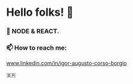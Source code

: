 # Hello folks! 👋

### 🌱 NODE & REACT.

### 📫 How to reach me: 

www.linkedin.com/in/igor-augusto-corso-borgio


🇧🇷  

